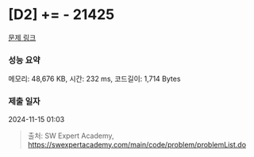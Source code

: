 # [D2] += - 21425 

[문제 링크](https://swexpertacademy.com/main/code/problem/problemDetail.do?contestProbId=AZD8K_UayDoDFAVs) 

### 성능 요약

메모리: 48,676 KB, 시간: 232 ms, 코드길이: 1,714 Bytes

### 제출 일자

2024-11-15 01:03



> 출처: SW Expert Academy, https://swexpertacademy.com/main/code/problem/problemList.do